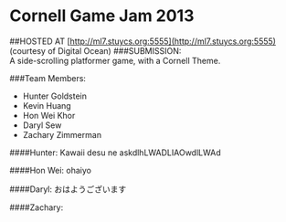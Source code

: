 Cornell Game Jam 2013
=====================

##HOSTED AT [http://ml7.stuycs.org:5555](http://ml7.stuycs.org:5555) (courtesy of Digital Ocean)
###SUBMISSION:  
A side-scrolling platformer game, with a Cornell Theme.

###Team Members:  
*   Hunter Goldstein
*   Kevin Huang
*   Hon Wei Khor
*   Daryl Sew
*   Zachary Zimmerman

####Hunter:
Kawaii desu ne askdlhLWADLIAOwdlLWAd

####Hon Wei:
ohaiyo  

####Daryl:
おはようございます  

####Zachary:

